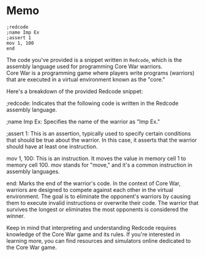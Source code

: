 # Memo
```
;redcode
;name Imp Ex
;assert 1
mov 1, 100
end
```
The code you've provided is a snippet written in `Redcode`, which is the assembly language used for programming Core War warriors.  
Core War is a programming game where players write programs (warriors) that are executed in a virtual environment known as the "core."

Here's a breakdown of the provided Redcode snippet:

;redcode: Indicates that the following code is written in the Redcode assembly language.  
  
;name Imp Ex: Specifies the name of the warrior as "Imp Ex."  
  
;assert 1: This is an assertion, typically used to specify certain conditions that should be true about the warrior. In this case, it asserts that the warrior should have at least one instruction.  
  
mov 1, 100: This is an instruction. It moves the value in memory cell 1 to memory cell 100. mov stands for "move," and it's a common instruction in assembly languages.  
  
end: Marks the end of the warrior's code.
In the context of Core War, warriors are designed to compete against each other in the virtual environment. The goal is to eliminate the opponent's warriors by causing them to execute invalid instructions or overwrite their code. The warrior that survives the longest or eliminates the most opponents is considered the winner.

Keep in mind that interpreting and understanding Redcode requires knowledge of the Core War game and its rules. If you're interested in learning more, you can find resources and simulators online dedicated to the Core War game.